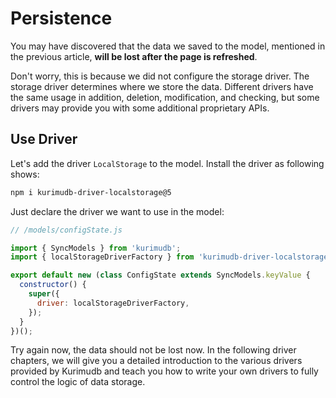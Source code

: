 # Persistence

You may have discovered that the data we saved to the model, mentioned in the previous article, **will be lost after the page is refreshed**.

Don't worry, this is because we did not configure the storage driver. The storage driver determines where we store the data. Different drivers have the same usage in addition, deletion, modification, and checking, but some drivers may provide you with some additional proprietary APIs.

## Use Driver

Let's add the driver `LocalStorage` to the model. Install the driver as following shows:

```sh
npm i kurimudb-driver-localstorage@5
```

Just declare the driver we want to use in the model:

```js {4,9}
// /models/configState.js

import { SyncModels } from 'kurimudb';
import { localStorageDriverFactory } from 'kurimudb-driver-localstorage';

export default new (class ConfigState extends SyncModels.keyValue {
  constructor() {
    super({
      driver: localStorageDriverFactory,
    });
  }
})();
```

Try again now, the data should not be lost now. In the following driver chapters, we will give you a detailed introduction to the various drivers provided by Kurimudb and teach you how to write your own drivers to fully control the logic of data storage.